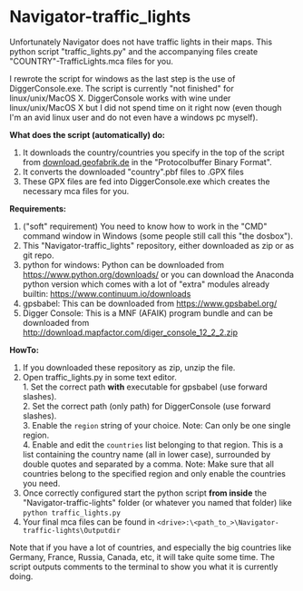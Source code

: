 # Navigator-traffic_lights

Unfortunately Navigator does not have traffic lights in their maps.
This python script "traffic_lights.py" and the accompanying files create "COUNTRY"-TrafficLights.mca files for you.

I rewrote the script for windows as the last step is the use of DiggerConsole.exe.
The script is currently "not finished" for linux/unix/MacOS X. DiggerConsole works with wine under linux/unix/MacOS X but I did not spend time on it right now (even though I'm an avid linux user and do not even have a windows pc myself).

**What does the script (automatically) do:**</br>
  1. It downloads the country/countries you specify in the top of the script from [download.geofabrik.de](http://download.geofabrik.de/) in the "Protocolbuffer Binary Format".</br>
  2. It converts the downloaded "country".pbf files to .GPX files</br>
  3. These GPX files are fed into DiggerConsole.exe which creates the necessary mca files for you.</br>

**Requirements:**</br>
  1. ("soft" requirement) You need to know how to work in the "CMD" command window in Windows (some people still call this "the dosbox").
  2. This "Navigator-traffic_lights" repository, either downloaded as zip or as git repo.</br>
  3. python for windows: Python can be downloaded from https://www.python.org/downloads/ or you can download the Anaconda python version which comes with a lot of "extra" modules already builtin: https://www.continuum.io/downloads</br>
  4. gpsbabel: This can be downloaded from https://www.gpsbabel.org/</br>
  5. Digger Console: This is a MNF (AFAIK) program bundle and can be downloaded from http://download.mapfactor.com/diger_console_12_2_2.zip</br>

**HowTo:**</br>
  1. If you downloaded these repository as zip, unzip the file.</br>
  2. Open traffic_lights.py in some text editor.</br>
    1. Set the correct path **with** executable for gpsbabel (use forward slashes).</br>
    2. Set the correct path (only path) for DiggerConsole (use forward slashes).</br>
    3. Enable the ```region``` string of your choice. Note: Can only be one single region.</br>
    4. Enable and edit the ```countries``` list belonging to that region. This is a list containing the country name (all in lower case), surrounded by double quotes and separated by a comma. Note: Make sure that all countries belong to the specified region and only enable the countries you need.</br>
  3. Once correctly configured start the python script **from inside** the "Navigator-traffic-lights" folder (or whatever you named that folder) like ```python traffic_lights.py```</br>
  4. Your final mca files can be found in ```<drive>:\<path_to_>\Navigator-traffic-lights\Outputdir```

Note that if you have a lot of countries, and especially the big countries like Germany, France, Russia, Canada, etc, it will take quite some time. The script outputs comments to the terminal to show you what it is currently doing.

